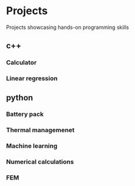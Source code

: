 # Projects
Projects showcasing hands-on programming skills

## c++

### Calculator

### Linear regression

## python

### Battery pack

### Thermal managemenet

### Machine learning

### Numerical calculations

### FEM
